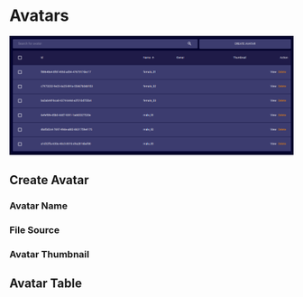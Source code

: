 # Avatars
![](./images/avatars.png)
## Create Avatar
### Avatar Name
### File Source
### Avatar Thumbnail
## Avatar Table
